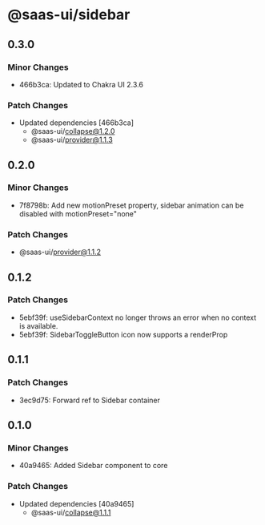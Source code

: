 # @saas-ui/sidebar

## 0.3.0

### Minor Changes

- 466b3ca: Updated to Chakra UI 2.3.6

### Patch Changes

- Updated dependencies [466b3ca]
  - @saas-ui/collapse@1.2.0
  - @saas-ui/provider@1.1.3

## 0.2.0

### Minor Changes

- 7f8798b: Add new motionPreset property, sidebar animation can be disabled with motionPreset="none"

### Patch Changes

- @saas-ui/provider@1.1.2

## 0.1.2

### Patch Changes

- 5ebf39f: useSidebarContext no longer throws an error when no context is available.
- 5ebf39f: SidebarToggleButton icon now supports a renderProp

## 0.1.1

### Patch Changes

- 3ec9d75: Forward ref to Sidebar container

## 0.1.0

### Minor Changes

- 40a9465: Added Sidebar component to core

### Patch Changes

- Updated dependencies [40a9465]
  - @saas-ui/collapse@1.1.1
